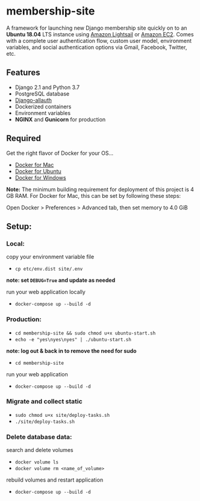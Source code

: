 # membership-site

A framework for launching new Django membership site quickly on to an **Ubuntu 18.04** LTS instance using [Amazon Lightsail](https://aws.amazon.com/lightsail/) or [Amazon EC2](https://aws.amazon.com/ec2/). Comes with a complete user authentication flow, custom user model, environment variables, and social authentication options via Gmail, Facebook, Twitter, etc.

## Features

- Django 2.1 and Python 3.7
- PostgreSQL database
- [Django-allauth](https://django-allauth.readthedocs.io/en/latest/installation.html)
- Dockerized containers
- Environment variables
- **NGINX** and **Gunicorn** for production

## Required

Get the right flavor of Docker for your OS...
- [Docker for Mac](https://docs.docker.com/docker-for-mac/install/)
- [Docker for Ubuntu](https://docs.docker.com/install/linux/docker-ce/ubuntu/)
- [Docker for Windows](https://docs.docker.com/docker-for-windows/install/)

**Note:** The minimum building requirement for deployment of this project is 4 GB RAM.
For Docker for Mac, this can be set by following these steps:

Open Docker > Preferences > Advanced tab, then set memory to 4.0 GiB

## Setup:

### Local:

copy your environment variable file
- `cp etc/env.dist site/.env`

**note: set `DEBUG=True` and update as needed**

run your web application locally
- `docker-compose up --build -d`

### Production:

- `cd membership-site && sudo chmod u+x ubuntu-start.sh`
- `echo -e "yes\nyes\nyes" | ./ubuntu-start.sh`

**note: log out & back in to remove the need for sudo**

- `cd membership-site`

run your web application
- `docker-compose up --build -d`

### Migrate and collect static

- `sudo chmod u+x site/deploy-tasks.sh`
- `./site/deploy-tasks.sh`

### Delete database data:

search and delete volumes
- `docker volume ls`
- `docker volume rm <name_of_volume>`

rebuild volumes and restart application
- `docker-compose up --build -d`
